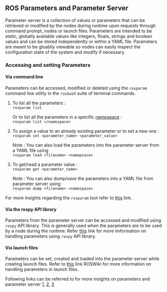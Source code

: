 ## ROS Parameters and Parameter Server

Parameter server is a collection of values or parameters that can be retrieved or modified by the nodes during runtime upon requests through command prompt, nodes or launch files. Parameters are intended to be static, globally available values like integers, floats, strings and boolean values and can be stored independently or within a YAML file. Parameters are meant to be gloablly viewable so nodes can easily inspect the configuration state of the system and modify if necessary.

### Accessing and setting Parameters
#### Via command line 
Parameters can be accessed, modified or deleted using the `rosparam` command line utility in the `rosbash` suite of terminal commands.
1) To list all the parameters : <br/> 
    ```rosparam list```
    
   Or to list all the parameters in a specific [namespace](https://www.theconstructsim.com/ros-5-mins-046-ros-namespace/) : <br/> 
    ```rosparam list </namespace>```
        
2) To assign a value to an already existing parameter or to set a new one : <br/>
    ```rosparam set <parameter_name> <parameter_value>```
    
    Note : You can also load the parameters into the parameter server from a YAML file using <br/>
    ```rosparam load <filename> <namepsace>```
    
3) To get/read a parameter value : <br/>
    ```rosparam get <parameter_name>```
    
   Note : You can also dump/save the parameters into a YAML file from parameter server using <br/>
    ```rosparam dump <filename> <namespace>```
    
For more insights regarding the `rosparam` tool refer to [this](http://wiki.ros.org/rosparam) link.   
    
#### Via the rospy API library 
Parameters from the parameter server can be accessed and modified using `rospy` API library. This is generally used when the parameters are to be used by a node during the runtime.
Refer [this](http://wiki.ros.org/rospy/Overview/Parameter%20Server) link for more imformation on handling parameters using `rospy` API library.

#### Via launch files
Parameters can be set, created and loaded into the parameter server while creating launch files. Refer to [this](http://wiki.ros.org/roslaunch/XML/param) link ROSWiki for more information on handling parameters in launch files.

Following links can be referred to for more insights on parameters and parameter server [1](http://wiki.ros.org/Parameter%20Server), [2](https://www.clearpathrobotics.com/assets/guides/kinetic/ros/ROS%20Parameter%20Server.html), [3](https://www.cse.sc.edu/~jokane/agitr/agitr-small-param.pdf)

